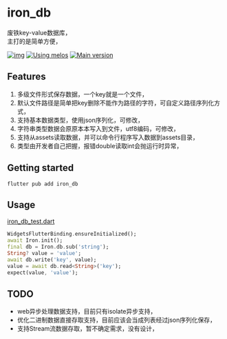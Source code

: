 # iron_db
废铁key-value数据库，  
主打的是简单方便，  

[![img](https://img.shields.io/github/release/AoEiuV020/FlutterIronDB.svg)](https://github.com/AoEiuV020/FlutterIronDB/releases)
[![Using melos](https://img.shields.io/badge/maintained%20with-melos-f700ff.svg?style=flat-square)](https://github.com/invertase/melos)
[![Main version](https://img.shields.io/pub/v/iron_db.svg)](https://pub.dev/packages/iron_db)

## Features

1. 多级文件形式保存数据，一个key就是一个文件，
1. 默认文件路径是简单把key删除不能作为路径的字符，可自定义路径序列化方式，
1. 支持基本数据类型，使用json序列化，可修改，
1. 字符串类型数据会原原本本写入到文件，utf8编码，可修改，
1. 支持从assets读取数据，并可以命令行程序写入数据到assets目录，
1. 类型由开发者自己把握，报错double读取int会抛运行时异常，

## Getting started

```shell
flutter pub add iron_db
```

## Usage
[iron_db_test.dart](./test/iron_db_test.dart)
```dart
WidgetsFlutterBinding.ensureInitialized();
await Iron.init();
final db = Iron.db.sub('string');
String? value = 'value';
await db.write('key', value);
value = await db.read<String>('key');
expect(value, 'value');
```

## TODO
- web异步处理数据支持，目前只有isolate异步支持，
- 优化二进制数据直接存取支持，目前应该会当成列表经过json序列化保存，
- 支持Stream流数据存取，暂不确定需求，没有设计，